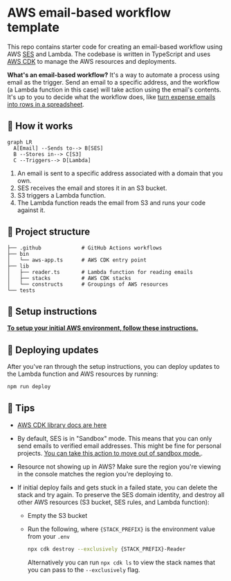 # AWS email-based workflow template

This repo contains starter code for creating an email-based workflow using AWS [SES](https://aws.amazon.com/ses/) and Lambda. The codebase is written in TypeScript and uses [AWS CDK](https://aws.amazon.com/cdk/) to manage the AWS resources and deployments.

**What's an email-based workflow?** It's a way to automate a process using email as the trigger. Send an email to a specific address, and the workflow (a Lambda function in this case) will take action using the email's contents. It's up to you to decide what the workflow does, like [turn expense emails into rows in a spreadsheet](https://github.com/sawyerh/expense-email-gpt).

## 🧐 How it works

```mermaid
graph LR
  A[Email] --Sends to--> B[SES]
  B --Stores in--> C[S3]
  C --Triggers--> D[Lambda]
```

1. An email is sent to a specific address associated with a domain that you own.
1. SES receives the email and stores it in an S3 bucket.
1. S3 triggers a Lambda function.
1. The Lambda function reads the email from S3 and runs your code against it.

## 📂 Project structure

```
├── .github             # GitHub Actions workflows
├── bin
│   └── aws-app.ts      # AWS CDK entry point
├── lib
│   ├── reader.ts       # Lambda function for reading emails
│   ├── stacks          # AWS CDK stacks
│   └── constructs      # Groupings of AWS resources
└── tests
```

## 🧰 Setup instructions

**[To setup your initial AWS environment, follow these instructions.](./docs/create-environment.md)**

## 🚀 Deploying updates

After you've ran through the setup instructions, you can deploy updates to the Lambda function and AWS resources by running:

```sh
npm run deploy
```

## 💅 Tips

- [AWS CDK library docs are here](https://docs.aws.amazon.com/cdk/api/v2/)
- By default, SES is in "Sandbox" mode. This means that you can only send emails to verified email addresses. This might be fine for personal projects. [You can take this action to move out of sandbox mode.](https://docs.aws.amazon.com/ses/latest/dg/request-production-access.html).
- Resource not showing up in AWS? Make sure the region you're viewing in the console matches the region you're deploying to.
- If initial deploy fails and gets stuck in a failed state, you can delete the stack and try again. To preserve the SES domain identity, and destroy all other AWS resources (S3 bucket, SES rules, and Lambda function):

  - Empty the S3 bucket
  - Run the following, where `{STACK_PREFIX}` is the environment value from your `.env`

    ```sh
    npx cdk destroy --exclusively {STACK_PREFIX}-Reader
    ```

    Alternatively you can run `npx cdk ls` to view the stack names that you can pass to the `--exclusively` flag.
